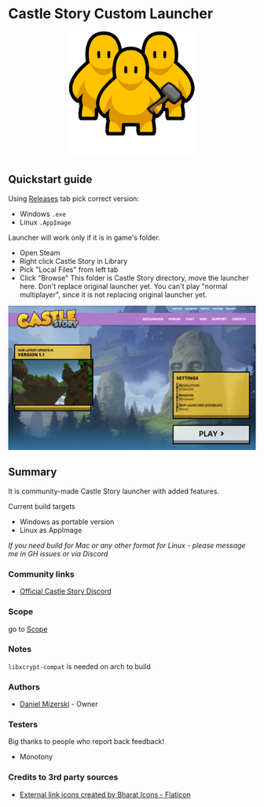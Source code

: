 # Castle Story Custom Launcher

<p align="center">
  <img src="docs/modding_community.png?raw=true" />
</p>

## Quickstart guide

Using [Releases](https://github.com/Danielduel/castle-story-custom-launcher/releases) tab
pick correct version:
* Windows `.exe` 
* Linux `.AppImage`

Launcher will work only if it is in game's folder.
* Open Steam
* Right click Castle Story in Library
* Pick "Local Files" from left tab
* Click "Browse"
This folder is Castle Story directory, move the launcher here.
Don't replace original launcher yet.
You can't play "normal multiplayer", since it is not replacing original launcher yet.

![Screenshot of 0.0.1](docs/ss.png?raw=true "Screenshot")

## Summary

It is community-made Castle Story launcher with added features.

Current build targets

* Windows as portable version
* Linux as AppImage

*If you need build for Mac or any other format for Linux - please message me in GH issues or via Discord*

### Community links

* [Official Castle Story Discord](https://discord.gg/castlestory)

### Scope

go to [Scope](docs/SCOPE.md)

### Notes

`libxcrypt-compat` is needed on arch to build

### Authors

* [Daniel Mizerski](https://github.com/Danielduel) - Owner

### Testers

Big thanks to people who report back feedback!

* Monotony

### Credits to 3rd party sources

* <a href="https://www.flaticon.com/free-icons/external-link" title="external link icons">External link icons created by Bharat Icons - Flaticon</a>
